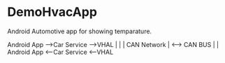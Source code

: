 # DemoHvacApp
Android Automotive app for showing temparature.

Android App -->Car Service -->VHAL
                                  | |
                                  | CAN Network | <--> CAN BUS
                                  | |
Android App <--Car Service <--VHAL    

